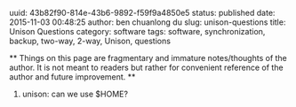 uuid: 43b82f90-814e-43b6-9892-f59f9a4850e5
status: published
date: 2015-11-03 00:48:25
author: ben chuanlong du
slug: unison-questions
title: Unison Questions
category: software
tags: software, synchronization, backup, two-way, 2-way, Unison, questions

**
Things on this page are
fragmentary and immature notes/thoughts of the author.
It is not meant to readers
but rather for convenient reference of the author and future improvement.
**

1. unison: can we use $HOME?
